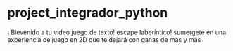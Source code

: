 # project_integrador_python
¡ Bievenido a tu video juego de texto! escape laberíntico! sumergete en una experiencia de juego en 2D que te dejará con ganas de más y más
